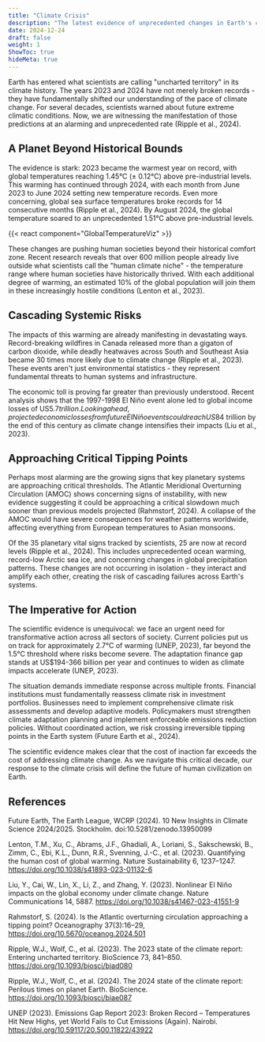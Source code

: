 ```yaml
---
title: "Climate Crisis"
description: "The latest evidence of unprecedented changes in Earth's climate system and their implications for decision-makers across all sectors"
date: 2024-12-24
draft: false
weight: 1
ShowToc: true
hideMeta: true
---
```


Earth has entered what scientists are calling "uncharted territory" in its climate history. The years 2023 and 2024 have not merely broken records - they have fundamentally shifted our understanding of the pace of climate change. For several decades, scientists warned about future extreme climatic conditions. Now, we are witnessing the manifestation of those predictions at an alarming and unprecedented rate (Ripple et al., 2024).

## A Planet Beyond Historical Bounds

The evidence is stark: 2023 became the warmest year on record, with global temperatures reaching 1.45°C (± 0.12°C) above pre-industrial levels. This warming has continued through 2024, with each month from June 2023 to June 2024 setting new temperature records. Even more concerning, global sea surface temperatures broke records for 14 consecutive months (Ripple et al., 2024). By August 2024, the global temperature soared to an unprecedented 1.51°C above pre-industrial levels.

{{< react component="GlobalTemperatureViz" >}}

These changes are pushing human societies beyond their historical comfort zone. Recent research reveals that over 600 million people already live outside what scientists call the "human climate niche" - the temperature range where human societies have historically thrived. With each additional degree of warming, an estimated 10% of the global population will join them in these increasingly hostile conditions (Lenton et al., 2023).

## Cascading Systemic Risks

The impacts of this warming are already manifesting in devastating ways. Record-breaking wildfires in Canada released more than a gigaton of carbon dioxide, while deadly heatwaves across South and Southeast Asia became 30 times more likely due to climate change (Ripple et al., 2023). These events aren't just environmental statistics - they represent fundamental threats to human systems and infrastructure.

The economic toll is proving far greater than previously understood. Recent analysis shows that the 1997-1998 El Niño event alone led to global income losses of US$5.7 trillion. Looking ahead, projected economic losses from future El Niño events could reach US$84 trillion by the end of this century as climate change intensifies their impacts (Liu et al., 2023).

## Approaching Critical Tipping Points

Perhaps most alarming are the growing signs that key planetary systems are approaching critical thresholds. The Atlantic Meridional Overturning Circulation (AMOC) shows concerning signs of instability, with new evidence suggesting it could be approaching a critical slowdown much sooner than previous models projected (Rahmstorf, 2024). A collapse of the AMOC would have severe consequences for weather patterns worldwide, affecting everything from European temperatures to Asian monsoons.

Of the 35 planetary vital signs tracked by scientists, 25 are now at record levels (Ripple et al., 2024). This includes unprecedented ocean warming, record-low Arctic sea ice, and concerning changes in global precipitation patterns. These changes are not occurring in isolation - they interact and amplify each other, creating the risk of cascading failures across Earth's systems.

## The Imperative for Action

The scientific evidence is unequivocal: we face an urgent need for transformative action across all sectors of society. Current policies put us on track for approximately 2.7°C of warming (UNEP, 2023), far beyond the 1.5°C threshold where risks become severe. The adaptation finance gap stands at US$194-366 billion per year and continues to widen as climate impacts accelerate (UNEP, 2023).

The situation demands immediate response across multiple fronts. Financial institutions must fundamentally reassess climate risk in investment portfolios. Businesses need to implement comprehensive climate risk assessments and develop adaptive models. Policymakers must strengthen climate adaptation planning and implement enforceable emissions reduction policies. Without coordinated action, we risk crossing irreversible tipping points in the Earth system (Future Earth et al., 2024).

The scientific evidence makes clear that the cost of inaction far exceeds the cost of addressing climate change. As we navigate this critical decade, our response to the climate crisis will define the future of human civilization on Earth.

## References

Future Earth, The Earth League, WCRP (2024). 10 New Insights in Climate Science 2024/2025. Stockholm. doi:10.5281/zenodo.13950099

Lenton, T.M., Xu, C., Abrams, J.F., Ghadiali, A., Loriani, S., Sakschewski, B., Zimm, C., Ebi, K.L., Dunn, R.R., Svenning, J.-C., et al. (2023). Quantifying the human cost of global warming. Nature Sustainability 6, 1237–1247. https://doi.org/10.1038/s41893-023-01132-6

Liu, Y., Cai, W., Lin, X., Li, Z., and Zhang, Y. (2023). Nonlinear El Niño impacts on the global economy under climate change. Nature Communications 14, 5887. https://doi.org/10.1038/s41467-023-41551-9

Rahmstorf, S. (2024). Is the Atlantic overturning circulation approaching a tipping point? Oceanography 37(3):16–29, https://doi.org/10.5670/oceanog.2024.501

Ripple, W.J., Wolf, C., et al. (2023). The 2023 state of the climate report: Entering uncharted territory. BioScience 73, 841–850. https://doi.org/10.1093/biosci/biad080

Ripple, W.J., Wolf, C., et al. (2024). The 2024 state of the climate report: Perilous times on planet Earth. BioScience. https://doi.org/10.1093/biosci/biae087

UNEP (2023). Emissions Gap Report 2023: Broken Record – Temperatures Hit New Highs, yet World Fails to Cut Emissions (Again). Nairobi. https://doi.org/10.59117/20.500.11822/43922
